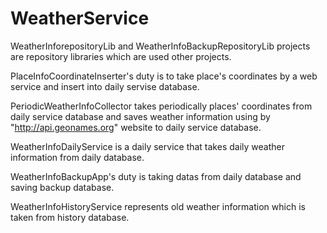 # WeatherService
 WeatherInforepositoryLib and WeatherInfoBackupRepositoryLib projects are repository libraries which are used other projects. 

PlaceInfoCoordinateInserter's duty is to take place's coordinates by a web service and insert into daily servise database.

PeriodicWeatherInfoCollector takes periodically places' coordinates from daily service database and saves weather information using by "http://api.geonames.org"  website to daily service database.

WeatherInfoDailyService is a daily service that takes daily weather information from daily database.

WeatherInfoBackupApp's duty is taking datas from daily database and saving backup database.

WeatherInfoHistoryService represents old weather information which is taken from history database.
